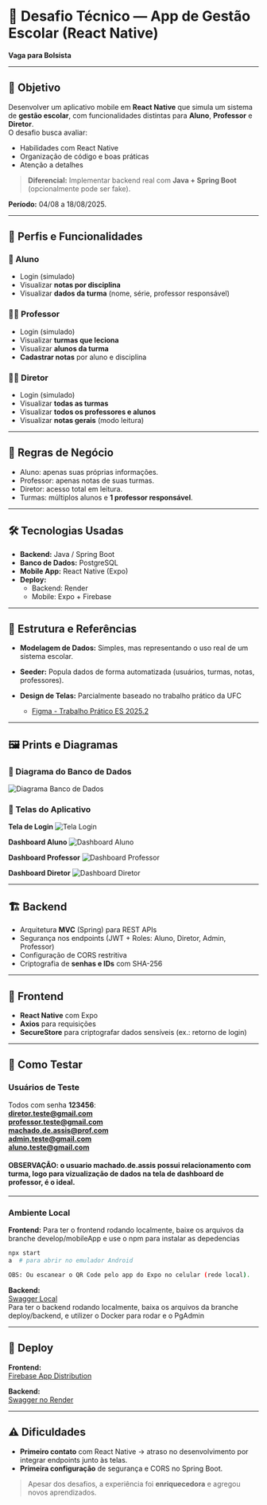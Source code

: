 # 📱 Desafio Técnico — App de Gestão Escolar (React Native)  
**Vaga para Bolsista**

---

## 🎯 Objetivo  
Desenvolver um aplicativo mobile em **React Native** que simula um sistema de **gestão escolar**, com funcionalidades distintas para **Aluno**, **Professor** e **Diretor**.  
O desafio busca avaliar:  
- Habilidades com React Native  
- Organização de código e boas práticas  
- Atenção a detalhes  

> **Diferencial:** Implementar backend real com **Java + Spring Boot** (opcionalmente pode ser fake).  

**Período:** 04/08 a 18/08/2025.

---

## 👥 Perfis e Funcionalidades  

### 👦 Aluno
- Login (simulado)  
- Visualizar **notas por disciplina**  
- Visualizar **dados da turma** (nome, série, professor responsável)  

### 👨‍🏫 Professor
- Login (simulado)  
- Visualizar **turmas que leciona**  
- Visualizar **alunos da turma**  
- **Cadastrar notas** por aluno e disciplina  

### 👨‍💼 Diretor
- Login (simulado)  
- Visualizar **todas as turmas**  
- Visualizar **todos os professores e alunos**  
- Visualizar **notas gerais** (modo leitura)  

---

## 🧾 Regras de Negócio
- Aluno: apenas suas próprias informações.  
- Professor: apenas notas de suas turmas.  
- Diretor: acesso total em leitura.  
- Turmas: múltiplos alunos e **1 professor responsável**.

---

## 🛠 Tecnologias Usadas  
- **Backend:** Java / Spring Boot  
- **Banco de Dados:** PostgreSQL  
- **Mobile App:** React Native (Expo)  
- **Deploy:**  
  - Backend: Render  
  - Mobile: Expo + Firebase  

---

## 📂 Estrutura e Referências  

- **Modelagem de Dados:** Simples, mas representando o uso real de um sistema escolar.  
- **Seeder:** Popula dados de forma automatizada (usuários, turmas, notas, professores).  

- **Design de Telas:** Parcialmente baseado no trabalho prático da UFC  
  - [Figma - Trabalho Prático ES 2025.2](https://www.figma.com/design/eMNaVvGUoBekdMPBYBHHhX/Trabalho-Pratico-02-ES-2025.2?node-id=0-1&t=a77x28bZOULz9N40-1)

---

## 🖼 Prints e Diagramas

### 📌 Diagrama do Banco de Dados
![Diagrama Banco de Dados](assets/diagrama-banco.png)

### 📱 Telas do Aplicativo

**Tela de Login**
![Tela Login](/midia/login.jpeg)

**Dashboard Aluno**
![Dashboard Aluno](/midia/dashboardAluno.jpeg)

**Dashboard Professor**
![Dashboard Professor](/midia/dashboardProfessor.jpeg)

**Dashboard Diretor**
![Dashboard Diretor](/midia/dashboardDiretor.jpeg)

---

## 🏗 Backend
- Arquitetura **MVC** (Spring) para REST APIs  
- Segurança nos endpoints (JWT + Roles: Aluno, Diretor, Admin, Professor)  
- Configuração de CORS restritiva  
- Criptografia de **senhas e IDs** com SHA-256  

---

## 📱 Frontend
- **React Native** com Expo  
- **Axios** para requisições  
- **SecureStore** para criptografar dados sensíveis (ex.: retorno de login)  

---

## 🧪 Como Testar  

### Usuários de Teste  
Todos com senha **123456**:  
    **diretor.teste@gmail.com**   
    **professor.teste@gmail.com**  
    **machado.de.assis@prof.com**  
    **admin.teste@gmail.com**  
    **aluno.teste@gmail.com**

#### OBSERVAÇÃO: o usuario machado.de.assis possui relacionamento com turma, logo para vizualização de dados na tela de dashboard de professor, é o ideal.


---

### Ambiente Local  

**Frontend:**
  Para ter o frontend rodando localmente, baixe os arquivos da branche develop/mobileApp e use o npm para instalar as depedencias
```bash
npx start
a  # para abrir no emulador Android

OBS: Ou escanear o QR Code pelo app do Expo no celular (rede local).

```

**Backend:**  
[Swagger Local](http://localhost:8080/swagger-ui/index.html)  
  Para ter o backend rodando localmente, baixa os arquivos da branche deploy/backend, e utilizer o Docker para rodar e o PgAdmin

---

## 🚀 Deploy  

**Frontend:**  
[Firebase App Distribution](https://appdistribution.firebase.dev/i/8189cb170efbc944)  

**Backend:**  
[Swagger no Render](https://gestao-escolar-m4yq.onrender.com/swagger-ui/index.html)  

---

## ⚠️ Dificuldades  
- **Primeiro contato** com React Native → atraso no desenvolvimento por integrar endpoints junto às telas.  
- **Primeira configuração** de segurança e CORS no Spring Boot.  

> Apesar dos desafios, a experiência foi **enriquecedora** e agregou novos aprendizados.
